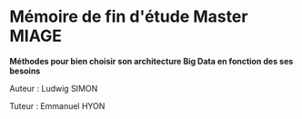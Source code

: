 # Mémoire de fin d'étude Master MIAGE
**Méthodes pour bien choisir son architecture Big Data en fonction des ses besoins**

Auteur : Ludwig SIMON

Tuteur : Emmanuel HYON

